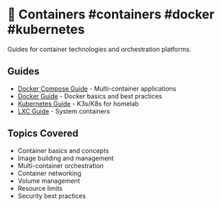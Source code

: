 # 🐋 Containers #containers #docker #kubernetes

Guides for container technologies and orchestration platforms.

## Guides
- [Docker Compose Guide](docker-compose-guide.md) - Multi-container applications
- [Docker Guide](docker-guide.md) - Docker basics and best practices
- [Kubernetes Guide](kubernetes-guide.md) - K3s/K8s for homelab
- [LXC Guide](lxc-guide.md) - System containers

## Topics Covered
- Container basics and concepts
- Image building and management
- Multi-container orchestration
- Container networking
- Volume management
- Resource limits
- Security best practices
